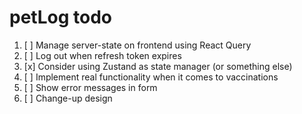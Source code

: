 # petLog todo

1. [ ] Manage server-state on frontend using React Query
2. [ ] Log out when refresh token expires
3. [x] Consider using Zustand as state manager (or something else)
4. [ ] Implement real functionality when it comes to vaccinations
5. [ ] Show error messages in form
6. [ ] Change-up design


